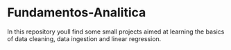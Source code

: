 # Fundamentos-Analitica

In this repository youll find some small projects aimed at learning the basics of data cleaning, data ingestion and linear regression.
